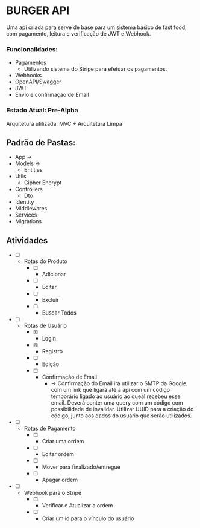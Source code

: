 # BURGER API

Uma api criada para serve de base para um sistema básico de fast food, com pagamento, leitura e verificação de JWT e Webhook.

### Funcionalidades:
- Pagamentos
    - Utilizando sistema do Stripe para efetuar os pagamentos.
- Webhooks
- OpenAPI/Swagger
- JWT
- Envio e confirmação de Email

### Estado Atual: <b>Pre-Alpha</b>

Arquitetura utilizada: MVC + Arquitetura Limpa

## Padrão de Pastas:
- App ->
- Models ->
    - Entities
- Utils
    - Cipher Encrypt
- Controllers
    - Dto
- Identity
- Middlewares
- Services
- Migrations

## Atividades

- [ ] - Rotas do Produto
    - [ ] - Adicionar
    - [ ] - Editar
    - [ ] - Excluir
    - [ ] - Buscar Todos
- [ ] - Rotas de Usuário
    - [x] - Login
    - [x] - Registro
    - [ ] - Edição
    - [ ] - Confirmação de Email
        - -> Confirmação do Email irá utilizar o SMTP da Google, com um link que ligará até a api com um código temporário ligado ao usuário ao queal recebeu esse email. Deverá conter uma query com um código com possibilidade de invalidar. Utilizar UUID para a criação do código, junto aos dados do usuário que serão utilizados.
- [ ] - Rotas de Pagamento
    - [ ] - Criar uma ordem
    - [ ] - Editar ordem
    - [ ] - Mover para finalizado/entregue
    - [ ] - Apagar ordem
- [ ] - Webhook para o Stripe
    - [ ] - Verificar e Atualizar a ordem
    - [ ] - Criar um id para o vínculo do usuário
